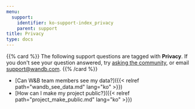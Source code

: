 ```yaml
---
menu:
  support:
    identifier: ko-support-index_privacy
    parent: support
title: Privacy
type: docs
---
```


{{% card %}}
The following support questions are tagged with <b>Privacy</b>. If you don't see 
your question answered, try [asking the community](https://community.wandb.ai/), 
or email [support@wandb.com](mailto:support@wandb.com).
{{% /card %}}

- [Can W&B team members see my data?]({{< relref path="wandb_see_data.md" lang="ko" >}})
- [How can I make my project public?]({{< relref path="project_make_public.md" lang="ko" >}})